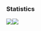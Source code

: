 ### Statistics
<nobr><img align="center" src="https://github-readme-stats.vercel.app/api?username=Equindar&show_icons=true&line_height=27&count_private=true&hide_border=true" /><img align="center" src="https://github-readme-stats.vercel.app/api/top-langs/?username=Equindar&langs_count=3" /></nobr>

<!-- Markdown Links & Images -->
[Github-Stats]: https://github-readme-stats.vercel.app/api?username=Equindar&show_icons=true&line_height=27&count_private=true&hide_border=true
[Top-Languages]: https://github-readme-stats.vercel.app/api/top-langs/?username=Equindar&langs_count=3

